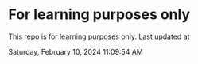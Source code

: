 # For learning purposes only
This repo is for learning purposes only.
Last updated at

Saturday, February 10, 2024 11:09:54 AM

